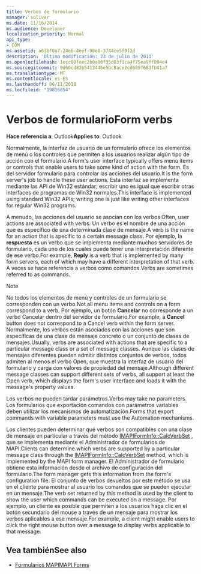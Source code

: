 ```yaml
---
title: Verbos de formulario
manager: soliver
ms.date: 11/16/2014
ms.audience: Developer
localization_priority: Normal
api_type:
- COM
ms.assetid: a63bf0a7-24e6-4eef-98e8-3744ce5f9f2d
description: 'Última modificación: 23 de julio de 2011'
ms.openlocfilehash: 1ecc80feec2b0a86f35d03f1ca4f75ea9ff094e4
ms.sourcegitcommit: 9d60cd82b5413446e5bc8ace2cd689f683fb41a7
ms.translationtype: MT
ms.contentlocale: es-ES
ms.lasthandoff: 06/11/2018
ms.locfileid: "19816854"
---
```

# <a name="form-verbs"></a><span data-ttu-id="75d63-103">Verbos de formulario</span><span class="sxs-lookup"><span data-stu-id="75d63-103">Form verbs</span></span>

<span data-ttu-id="75d63-104">**Hace referencia a**: Outlook</span><span class="sxs-lookup"><span data-stu-id="75d63-104">**Applies to**: Outlook</span></span> 
  
<span data-ttu-id="75d63-105">Normalmente, la interfaz de usuario de un formulario ofrece los elementos de menú o los controles que permiten a los usuarios realizar algún tipo de acción con el formulario.</span><span class="sxs-lookup"><span data-stu-id="75d63-105">A form's user interface typically offers menu items or controls that enable users to take some kind of action with the form.</span></span> <span data-ttu-id="75d63-106">Es del servidor formulario para controlar las acciones del usuario.</span><span class="sxs-lookup"><span data-stu-id="75d63-106">It is the form server's job to handle these user actions.</span></span> <span data-ttu-id="75d63-107">Esta interfaz se implementa mediante las API de Win32 estándar; escribir uno es igual que escribir otras interfaces de programas de Win32 normales.</span><span class="sxs-lookup"><span data-stu-id="75d63-107">This interface is implemented using standard Win32 APIs; writing one is just like writing other interfaces for regular Win32 programs.</span></span>
  
<span data-ttu-id="75d63-108">A menudo, las acciones del usuario se asocian con los verbos.</span><span class="sxs-lookup"><span data-stu-id="75d63-108">Often, user actions are associated with verbs.</span></span> <span data-ttu-id="75d63-109">Un verbo es el nombre de una acción que es específico de una determinada clase de mensaje.</span><span class="sxs-lookup"><span data-stu-id="75d63-109">A verb is the name for an action that is specific to a certain message class.</span></span> <span data-ttu-id="75d63-110">Por ejemplo, la **respuesta** es un verbo que se implementa mediante muchos servidores de formulario, cada uno de los cuales puede tener una interpretación diferente de ese verbo.</span><span class="sxs-lookup"><span data-stu-id="75d63-110">For example, **Reply** is a verb that is implemented by many form servers, each of which may have a different interpretation of that verb.</span></span> <span data-ttu-id="75d63-111">A veces se hace referencia a verbos como comandos.</span><span class="sxs-lookup"><span data-stu-id="75d63-111">Verbs are sometimes referred to as commands.</span></span> 
  
> [!NOTE]
> <span data-ttu-id="75d63-112">No todos los elementos de menú y controles de un formulario se corresponden con un verbo.</span><span class="sxs-lookup"><span data-stu-id="75d63-112">Not all menu items and controls on a form correspond to a verb.</span></span> <span data-ttu-id="75d63-113">Por ejemplo, un botón **Cancelar** no corresponde a un verbo Cancelar dentro del servidor de formulario.</span><span class="sxs-lookup"><span data-stu-id="75d63-113">For example, a **Cancel** button does not correspond to a Cancel verb within the form server.</span></span> <span data-ttu-id="75d63-114">Normalmente, los verbos están asociados con las acciones que son específicas de una clase de mensaje concreto o un conjunto de clases de mensajes.</span><span class="sxs-lookup"><span data-stu-id="75d63-114">Usually, verbs are associated with actions that are specific to a particular message class or a set of message classes.</span></span> <span data-ttu-id="75d63-115">Aunque las clases de mensajes diferentes pueden admitir distintos conjuntos de verbos, todos admiten al menos el verbo Open, que muestra la interfaz de usuario del formulario y carga con valores de propiedad del mensaje.</span><span class="sxs-lookup"><span data-stu-id="75d63-115">Although different message classes can support different sets of verbs, all support at least the Open verb, which displays the form's user interface and loads it with the message's property values.</span></span> 
  
<span data-ttu-id="75d63-116">Los verbos no pueden tardar parámetros.</span><span class="sxs-lookup"><span data-stu-id="75d63-116">Verbs may take no parameters.</span></span> <span data-ttu-id="75d63-117">Los formularios que exportación comandos con parámetros variables deben utilizar los mecanismos de automatización.</span><span class="sxs-lookup"><span data-stu-id="75d63-117">Forms that export commands with variable parameters must use the Automation mechanisms.</span></span>
  
<span data-ttu-id="75d63-118">Los clientes pueden determinar qué verbos son compatibles con una clase de mensaje en particular a través del método [IMAPIFormInfo::CalcVerbSet](imapiforminfo-calcverbset.md) , que se implementa mediante el Administrador de formularios de MAPI.</span><span class="sxs-lookup"><span data-stu-id="75d63-118">Clients can determine which verbs are supported by a particular message class through the [IMAPIFormInfo::CalcVerbSet](imapiforminfo-calcverbset.md) method, which is implemented by the MAPI form manager.</span></span> <span data-ttu-id="75d63-119">El Administrador de formulario obtiene esta información desde el archivo de configuración del formulario.</span><span class="sxs-lookup"><span data-stu-id="75d63-119">The form manager gets this information from the form's configuration file.</span></span> <span data-ttu-id="75d63-120">El conjunto de verbos devueltos por este método se usa en el cliente para mostrar al usuario los comandos que se pueden ejecutar en un mensaje.</span><span class="sxs-lookup"><span data-stu-id="75d63-120">The verb set returned by this method is used by the client to show the user which commands can be executed on a message.</span></span> <span data-ttu-id="75d63-121">Por ejemplo, un cliente es posible que permiten a los usuarios haga clic en el botón secundario del mouse a través de un mensaje para mostrar los verbos aplicables a ese mensaje.</span><span class="sxs-lookup"><span data-stu-id="75d63-121">For example, a client might enable users to click the right mouse button over a message to display verbs applicable to that message.</span></span> 
  
## <a name="see-also"></a><span data-ttu-id="75d63-122">Vea también</span><span class="sxs-lookup"><span data-stu-id="75d63-122">See also</span></span>

- [<span data-ttu-id="75d63-123">Formularios MAPI</span><span class="sxs-lookup"><span data-stu-id="75d63-123">MAPI Forms</span></span>](mapi-forms.md)

